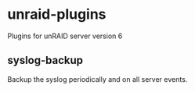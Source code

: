 # unraid-plugins

Plugins for unRAID server version 6



## syslog-backup

Backup the syslog periodically and on all server events.
